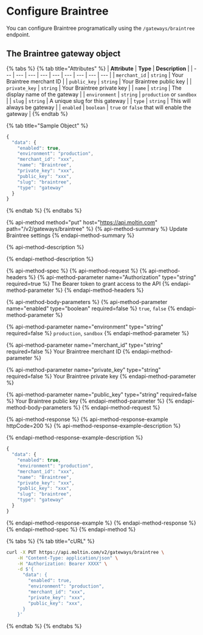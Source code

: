 # Configure Braintree

You can configure Braintree programatically using the `/gateways/braintree` endpoint.

## The Braintree gateway object

{% tabs %}
{% tab title="Attributes" %}
| **Attribute** | **Type** | **Description** |
| --- | --- | --- | --- | --- | --- | --- | --- | --- |
| `merchant_id` | `string` | Your Braintree merchant ID |
| `public_key` | `string` | Your Braintree public key |
| `private_key` | `string` | Your Braintree private key |
| `name` | `string` | The display name of the gateway |
| `environment` | `string` | `production` or `sandbox` |
| `slug` | `string` | A unique slug for this gateway |
| `type` | `string` | This will always be gateway |
| `enabled` | `boolean` | `true` or `false` that will enable the gateway |
{% endtab %}

{% tab title="Sample Object" %}
```javascript
{
  "data": {
    "enabled": true,
    "environment": "production",
    "merchant_id": "xxx",
    "name": "Braintree",
    "private_key": "xxx",
    "public_key": "xxx",
    "slug": "braintree",
    "type": "gateway"
  }
}
```
{% endtab %}
{% endtabs %}

{% api-method method="put" host="https://api.moltin.com" path="/v2/gateways/braintree" %}
{% api-method-summary %}
Update Braintree settings
{% endapi-method-summary %}

{% api-method-description %}

{% endapi-method-description %}

{% api-method-spec %}
{% api-method-request %}
{% api-method-headers %}
{% api-method-parameter name="Authorization" type="string" required=true %}
The Bearer token to grant access to the API
{% endapi-method-parameter %}
{% endapi-method-headers %}

{% api-method-body-parameters %}
{% api-method-parameter name="enabled" type="boolean" required=false %}
`true`, `false`
{% endapi-method-parameter %}

{% api-method-parameter name="environment" type="string" required=false %}
`production`, `sandbox`
{% endapi-method-parameter %}

{% api-method-parameter name="merchant\_id" type="string" required=false %}
Your Braintree merchant ID
{% endapi-method-parameter %}

{% api-method-parameter name="private\_key" type="string" required=false %}
Your Braintree private key
{% endapi-method-parameter %}

{% api-method-parameter name="public\_key" type="string" required=false %}
Your Braintree public key
{% endapi-method-parameter %}
{% endapi-method-body-parameters %}
{% endapi-method-request %}

{% api-method-response %}
{% api-method-response-example httpCode=200 %}
{% api-method-response-example-description %}

{% endapi-method-response-example-description %}

```javascript
{
  "data": {
    "enabled": true,
    "environment": "production",
    "merchant_id": "xxx",
    "name": "Braintree",
    "private_key": "xxx",
    "public_key": "xxx",
    "slug": "braintree",
    "type": "gateway"
  }
}
```
{% endapi-method-response-example %}
{% endapi-method-response %}
{% endapi-method-spec %}
{% endapi-method %}

{% tabs %}
{% tab title="cURL" %}
```bash
curl -X PUT https://api.moltin.com/v2/gateways/braintree \
    -H "Content-Type: application/json" \
    -H "Authorization: Bearer XXXX" \
    -d $'{
      "data": {
        "enabled": true,
        "environment": "production",
        "merchant_id": "xxx",
        "private_key": "xxx",
        "public_key": "xxx",
      }
    }'
```
{% endtab %}
{% endtabs %}

